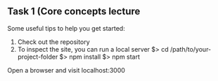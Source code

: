 ## Task 1 (Core concepts lecture

Some useful tips to help you get started:
1. Check out the repository
2. To inspect the site, you can run a local server
$> cd /path/to/your-project-folder
$> npm install
$> npm start

Open a browser and visit localhost:3000